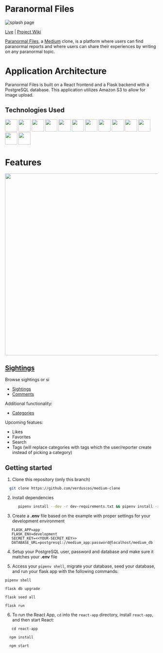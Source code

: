 # Paranormal Files 
![splash page](https://i.imgur.com/2dERcHN.png)

[Live](https://paranormalfiles.herokuapp.com/) | [Project Wiki](https://github.com/verduscos/medium-clone/wiki)

[Paranormal Files](https://paranormalfiles.herokuapp.com/), a [Medium](https://medium.com/) clone,  is a platform where users can find paranormal reports and where users  can share their experiences by writing on any paranormal topic.

# Application Architecture
Paranormal Files is built on a React frontend and a Flask backend with a PostgreSQL database. This application utilizes Amazon S3 to allow for image upload.

## Technologies Used
<div>
   <img src="https://cdn.jsdelivr.net/gh/devicons/devicon/icons/flask/flask-original.svg" height=40/>
   <img src="https://cdn.jsdelivr.net/gh/devicons/devicon/icons/sqlalchemy/sqlalchemy-original.svg" height=40/>
   <img src="https://cdn.jsdelivr.net/gh/devicons/devicon/icons/python/python-original.svg" height=40/>
   <img src="https://cdn.jsdelivr.net/gh/devicons/devicon/icons/react/react-original.svg" height=40/>
   <img src="https://cdn.jsdelivr.net/gh/devicons/devicon/icons/redux/redux-original.svg" height=40/>
   <img  src="https://cdn.jsdelivr.net/gh/devicons/devicon/icons/javascript/javascript-original.svg"  height=40/>
   <img src="https://cdn.jsdelivr.net/gh/devicons/devicon/icons/postgresql/postgresql-original-wordmark.svg" height=40 />
   <img  src="https://cdn.jsdelivr.net/gh/devicons/devicon/icons/css3/css3-original.svg"  height=40/>
   <img  src="https://cdn.jsdelivr.net/gh/devicons/devicon/icons/html5/html5-original.svg"  height=40/>
   <img  src="https://cdn.jsdelivr.net/gh/devicons/devicon/icons/git/git-original.svg"  height=40/>
   <img src="https://cdn.jsdelivr.net/gh/devicons/devicon/icons/docker/docker-original.svg" height=40/>
   <img  src="https://cdn.jsdelivr.net/gh/devicons/devicon/icons/vscode/vscode-original.svg"  height=40/>
   <img src="https://cdn.jsdelivr.net/gh/devicons/devicon/icons/amazonwebservices/amazonwebservices-original-wordmark.svg" height=40 />
</div>

# Features

<img src="https://media.giphy.com/media/MKihzXfL9HuvwjSK84/giphy.gif" width=600 />

## [Sightings](https://github.com/verduscos/medium-clone/wiki/Feature-List)
Browse sightings or si
 * [Sightings](https://github.com/verduscos/medium-clone/wiki/Feature-List) 
 * [Comments](https://github.com/verduscos/medium-clone/wiki/Feature-List)

Additional functionality:
 * [Categories](https://github.com/verduscos/medium-clone/wiki/Feature-List)

Upcoming featues:
 * Likes
 * Favorites
 * Search
 * Tags (will replace categories with tags which the user/reporter create instead of picking a category)

## Getting started

1. Clone this repository (only this branch)

 ```bash
   git clone https://github.com/verduscos/medium-clone
 ```

2. Install dependencies

```bash
      pipenv install --dev -r dev-requirements.txt && pipenv install -r requirements.txt
```

3. Create a **.env** file based on the example with proper settings for your
   development environment
```
   FLASK_APP=app
   FLASK_ENV=development
   SECRET_KEY=<<YOUR-SECRET_KEY>>
   DATABASE_URL=postgresql://medium_app:password@localhost/medium_db
```

4. Setup your PostgreSQL user, password and database and make sure it matches your **.env** file

5. Access your `pipenv shell`, migrate your database, seed your database, and run your flask app with the following commands:
```
pipenv shell
```
```
flask db upgrade
```
```
flask seed all
```
```
flask run
```

6. To run the React App, `cd` into the `react-app` directory, install `react-app`, and then start React:
 ```
    cd react-app
 ```
  ```
    npm install
 ```
  ```
    npm start
 ```
 

